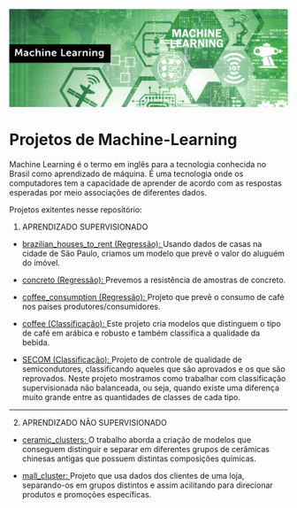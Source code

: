 <img src="banner.jpg"/>

# Projetos de Machine-Learning

Machine Learning é o termo em inglês para a tecnologia conhecida no Brasil como aprendizado de máquina.
É uma tecnologia onde os computadores tem a capacidade de aprender de acordo com as respostas esperadas por meio associações de diferentes dados.

Projetos exitentes nesse repositório:

1. APRENDIZADO SUPERVISIONADO 

* <a href="https://github.com/MichelinJV/Machine_Learning/blob/master/brazilian_houses_to_rent_regression.ipynb">brazilian_houses_to_rent (Regressão): </a>
 Usando dados de casas na cidade de São Paulo, criamos um modelo que prevê o valor do aluguém do imóvel.

* <a href="https://github.com/MichelinJV/Machine_Learning/blob/master/concreto_regression.ipynb">concreto (Regressão): </a>
Prevemos a resistência de amostras de concreto.

* <a href="https://github.com/MichelinJV/Machine_Learning/blob/master/coffee_consuption_regression.ipynb">coffee_consumption (Regressão): </a>
Projeto que prevê o consumo de café nos países produtores/consumidores.

* <a href="https://github.com/MichelinJV/Machine_Learning/blob/master/coffee_classification.ipynb">coffee (Classificação): <a/>
Este projeto cria modelos que distinguem o tipo de café em arábica e robusto e também classifica a qualidade da bebida.

* <a href="https://github.com/MichelinJV/Machine_Learning/blob/master/SECOM_classification_no_balanced.ipynb">SECOM (Classificação): <a/>
Projeto de controle de qualidade de semicondutores, classificando aqueles que são aprovados e os que são reprovados. Neste projeto mostramos como
trabalhar com classificação supervisionada não balanceada, ou seja, quando existe uma diferença muito grande entre as quantidades de classes de cada tipo.

------------------------------------------------------

2. APRENDIZADO NÃO SUPERVISIONADO

* <a href="https://github.com/MichelinJV/Machine_Learning/blob/master/ceramic_clusters.ipynb">ceramic_clusters: </a>
O trabalho aborda a criação de modelos que conseguem distinguir e separar em diferentes grupos de cerâmicas chinesas antigas que possuem distintas composições químicas.

* <a href="https://github.com/MichelinJV/Machine_Learning/blob/master/mall_customers_clusters.ipynb">mall_cluster: <a/>
Projeto que usa dados dos clientes de uma loja, separando-os em grupos distintos e assim acilitando para direcionar produtos e promoções específicas. 
